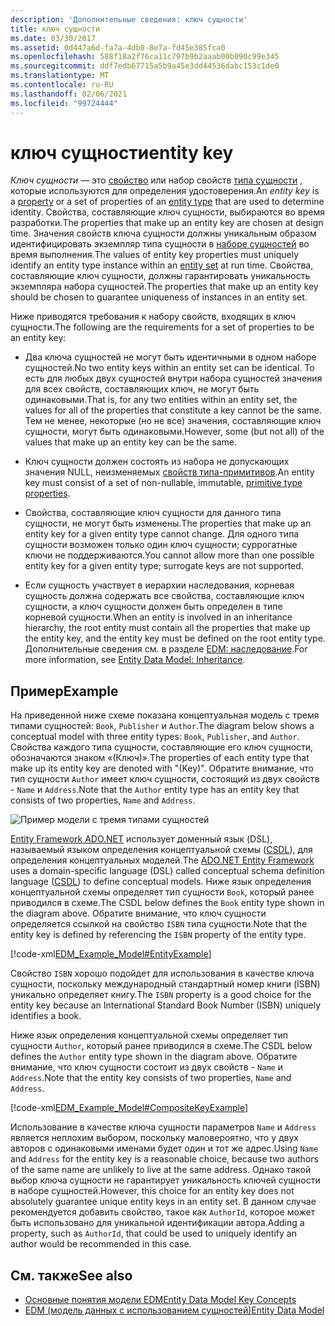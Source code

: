 ```yaml
---
description: 'Дополнительные сведения: ключ сущности'
title: ключ сущности
ms.date: 03/30/2017
ms.assetid: 0d447a6d-fa7a-4db0-8e7a-fd45e385fca0
ms.openlocfilehash: 588f18a2f76ca11c797b9b2aaab00b090c99e345
ms.sourcegitcommit: ddf7edb67715a5b9a45e3dd44536dabc153c1de0
ms.translationtype: MT
ms.contentlocale: ru-RU
ms.lasthandoff: 02/06/2021
ms.locfileid: "99724444"
---
```

# <a name="entity-key"></a><span data-ttu-id="f4273-103">ключ сущности</span><span class="sxs-lookup"><span data-stu-id="f4273-103">entity key</span></span>

<span data-ttu-id="f4273-104">*Ключ сущности* — это [свойство](property.md) или набор свойств [типа сущности](entity-type.md) , которые используются для определения удостоверения.</span><span class="sxs-lookup"><span data-stu-id="f4273-104">An *entity key* is a [property](property.md) or a set of properties of an [entity type](entity-type.md) that are used to determine identity.</span></span> <span data-ttu-id="f4273-105">Свойства, составляющие ключ сущности, выбираются во время разработки.</span><span class="sxs-lookup"><span data-stu-id="f4273-105">The properties that make up an entity key are chosen at design time.</span></span> <span data-ttu-id="f4273-106">Значения свойств ключа сущности должны уникальным образом идентифицировать экземпляр типа сущности в [наборе сущностей](entity-set.md) во время выполнения.</span><span class="sxs-lookup"><span data-stu-id="f4273-106">The values of entity key properties must uniquely identify an entity type instance within an [entity set](entity-set.md) at run time.</span></span> <span data-ttu-id="f4273-107">Свойства, составляющие ключ сущности, должны гарантировать уникальность экземпляра набора сущностей.</span><span class="sxs-lookup"><span data-stu-id="f4273-107">The properties that make up an entity key should be chosen to guarantee uniqueness of instances in an entity set.</span></span>  
  
 <span data-ttu-id="f4273-108">Ниже приводятся требования к набору свойств, входящих в ключ сущности.</span><span class="sxs-lookup"><span data-stu-id="f4273-108">The following are the requirements for a set of properties to be an entity key:</span></span>  
  
- <span data-ttu-id="f4273-109">Два ключа сущностей не могут быть идентичными в одном наборе сущностей.</span><span class="sxs-lookup"><span data-stu-id="f4273-109">No two entity keys within an entity set can be identical.</span></span> <span data-ttu-id="f4273-110">То есть для любых двух сущностей внутри набора сущностей значения для всех свойств, составляющих ключ, не могут быть одинаковыми.</span><span class="sxs-lookup"><span data-stu-id="f4273-110">That is, for any two entities within an entity set, the values for all of the properties that constitute a key cannot be the same.</span></span> <span data-ttu-id="f4273-111">Тем не менее, некоторые (но не все) значения, составляющие ключ сущности, могут быть одинаковыми.</span><span class="sxs-lookup"><span data-stu-id="f4273-111">However, some (but not all) of the values that make up an entity key can be the same.</span></span>  
  
- <span data-ttu-id="f4273-112">Ключ сущности должен состоять из набора не допускающих значения NULL, неизменяемых [свойств типа-примитивов](entity-data-model-primitive-data-types.md).</span><span class="sxs-lookup"><span data-stu-id="f4273-112">An entity key must consist of a set of non-nullable, immutable, [primitive type properties](entity-data-model-primitive-data-types.md).</span></span>  
  
- <span data-ttu-id="f4273-113">Свойства, составляющие ключ сущности для данного типа сущности, не могут быть изменены.</span><span class="sxs-lookup"><span data-stu-id="f4273-113">The properties that make up an entity key for a given entity type cannot change.</span></span> <span data-ttu-id="f4273-114">Для одного типа сущности возможен только один ключ сущности; суррогатные ключи не поддерживаются.</span><span class="sxs-lookup"><span data-stu-id="f4273-114">You cannot allow more than one possible entity key for a given entity type; surrogate keys are not supported.</span></span>  
  
- <span data-ttu-id="f4273-115">Если сущность участвует в иерархии наследования, корневая сущность должна содержать все свойства, составляющие ключ сущности, а ключ сущности должен быть определен в типе корневой сущности.</span><span class="sxs-lookup"><span data-stu-id="f4273-115">When an entity is involved in an inheritance hierarchy, the root entity must contain all the properties that make up the entity key, and the entity key must be defined on the root entity type.</span></span> <span data-ttu-id="f4273-116">Дополнительные сведения см. в разделе [EDM: наследование](entity-data-model-inheritance.md).</span><span class="sxs-lookup"><span data-stu-id="f4273-116">For more information, see [Entity Data Model: Inheritance](entity-data-model-inheritance.md).</span></span>  
  
## <a name="example"></a><span data-ttu-id="f4273-117">Пример</span><span class="sxs-lookup"><span data-stu-id="f4273-117">Example</span></span>  

 <span data-ttu-id="f4273-118">На приведенной ниже схеме показана концептуальная модель с тремя типами сущностей: `Book`, `Publisher` и `Author`.</span><span class="sxs-lookup"><span data-stu-id="f4273-118">The diagram below shows a conceptual model with three entity types: `Book`, `Publisher`, and `Author`.</span></span> <span data-ttu-id="f4273-119">Свойства каждого типа сущности, составляющие его ключ сущности, обозначаются знаком «(Ключ)».</span><span class="sxs-lookup"><span data-stu-id="f4273-119">The properties of each entity type that make up its entity key are denoted with "(Key)".</span></span> <span data-ttu-id="f4273-120">Обратите внимание, что тип сущности `Author` имеет ключ сущности, состоящий из двух свойств - `Name` и `Address`.</span><span class="sxs-lookup"><span data-stu-id="f4273-120">Note that the `Author` entity type has an entity key that consists of two properties, `Name` and `Address`.</span></span>  
  
 ![Пример модели с тремя типами сущностей](./media/entity-key/example-model-three-entity-types.gif)  
  
 <span data-ttu-id="f4273-122">[Entity Framework ADO.NET](./ef/index.md) использует доменный язык (DSL), называемый языком определения концептуальной схемы ([CSDL](/ef/ef6/modeling/designer/advanced/edmx/csdl-spec)), для определения концептуальных моделей.</span><span class="sxs-lookup"><span data-stu-id="f4273-122">The [ADO.NET Entity Framework](./ef/index.md) uses a domain-specific language (DSL) called conceptual schema definition language ([CSDL](/ef/ef6/modeling/designer/advanced/edmx/csdl-spec)) to define conceptual models.</span></span> <span data-ttu-id="f4273-123">Ниже язык определения концептуальной схемы определяет тип сущности `Book`, который ранее приводился в схеме.</span><span class="sxs-lookup"><span data-stu-id="f4273-123">The CSDL below defines the `Book` entity type shown in the diagram above.</span></span> <span data-ttu-id="f4273-124">Обратите внимание, что ключ сущности определяется ссылкой на свойство `ISBN` типа сущности.</span><span class="sxs-lookup"><span data-stu-id="f4273-124">Note that the entity key is defined by referencing the `ISBN` property of the entity type.</span></span>  
  
 [!code-xml[EDM_Example_Model#EntityExample](../../../../samples/snippets/xml/VS_Snippets_Data/edm_example_model/xml/books.edmx#entityexample)]  
  
 <span data-ttu-id="f4273-125">Свойство `ISBN` хорошо подойдет для использования в качестве ключа сущности, поскольку международный стандартный номер книги (ISBN) уникально определяет книгу.</span><span class="sxs-lookup"><span data-stu-id="f4273-125">The `ISBN` property is a good choice for the entity key because an International Standard Book Number (ISBN) uniquely identifies a book.</span></span>  
  
 <span data-ttu-id="f4273-126">Ниже язык определения концептуальной схемы определяет тип сущности `Author`, который ранее приводился в схеме.</span><span class="sxs-lookup"><span data-stu-id="f4273-126">The CSDL below defines the `Author` entity type shown in the diagram above.</span></span> <span data-ttu-id="f4273-127">Обратите внимание, что ключ сущности состоит из двух свойств - `Name` и `Address`.</span><span class="sxs-lookup"><span data-stu-id="f4273-127">Note that the entity key consists of two properties, `Name` and `Address`.</span></span>  
  
 [!code-xml[EDM_Example_Model#CompositeKeyExample](../../../../samples/snippets/xml/VS_Snippets_Data/edm_example_model/xml/books.edmx#compositekeyexample)]  
  
 <span data-ttu-id="f4273-128">Использование в качестве ключа сущности параметров `Name` и `Address` является неплохим выбором, поскольку маловероятно, что у двух авторов с одинаковыми именами будет один и тот же адрес.</span><span class="sxs-lookup"><span data-stu-id="f4273-128">Using `Name` and `Address` for the entity key is a reasonable choice, because two authors of the same name are unlikely to live at the same address.</span></span> <span data-ttu-id="f4273-129">Однако такой выбор ключа сущности не гарантирует уникальность ключей сущности в наборе сущностей.</span><span class="sxs-lookup"><span data-stu-id="f4273-129">However, this choice for an entity key does not absolutely guarantee unique entity keys in an entity set.</span></span> <span data-ttu-id="f4273-130">В данном случае рекомендуется добавить свойство, такое как `AuthorId`, которое может быть использовано для уникальной идентификации автора.</span><span class="sxs-lookup"><span data-stu-id="f4273-130">Adding a property, such as `AuthorId`, that could be used to uniquely identify an author would be recommended in this case.</span></span>  
  
## <a name="see-also"></a><span data-ttu-id="f4273-131">См. также</span><span class="sxs-lookup"><span data-stu-id="f4273-131">See also</span></span>

- [<span data-ttu-id="f4273-132">Основные понятия модели EDM</span><span class="sxs-lookup"><span data-stu-id="f4273-132">Entity Data Model Key Concepts</span></span>](entity-data-model-key-concepts.md)
- [<span data-ttu-id="f4273-133">EDM (модель данных с использованием сущностей)</span><span class="sxs-lookup"><span data-stu-id="f4273-133">Entity Data Model</span></span>](entity-data-model.md)
